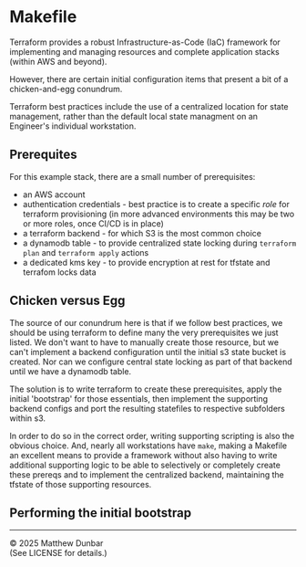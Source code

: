 # Makefile

Terraform provides a robust Infrastructure-as-Code (IaC) framework for implementing and managing resources and complete application stacks (within AWS and beyond).

However, there are certain initial configuration items that present a bit of a chicken-and-egg conundrum.

Terraform best practices include the use of a centralized location for state management, rather than the default local state managment on an Engineer's individual workstation.

## Prerequites

For this example stack, there are a small number of prerequisites:

- an AWS account
- authentication credentials - best practice is to create a specific _role_ for terraform provisioning (in more advanced environments this may be two or more roles, once CI/CD is in place)
- a terraform backend - for which S3 is the most common choice
- a dynamodb table - to provide centralized state locking during `terraform plan` and `terraform apply` actions
- a dedicated kms key - to provide encryption at rest for tfstate and terrafom locks data

## Chicken versus Egg

The source of our conundrum here is that if we follow best practices, we should be using terraform to define many the very prerequisites we just listed.  We don't want to have to manually create those resource, but we can't implement a backend configuration until the initial s3 state bucket is created.  Nor can we configure central state locking as part of that backend until we have a dynamodb table.

The solution is to write terraform to create these prerequisites, apply the initial 'bootstrap' for those essentials, then implement the supporting backend configs and port the resulting statefiles to respective subfolders within s3.

In order to do so in the correct order, writing supporting scripting is also the obvious choice.  And, nearly all workstations have `make`, making a Makefile an excellent means to provide a framework without also having to write additional supporting logic to be able to selectively or completely create these prereqs and to implement the centralized backend, maintaining the tfstate of those supporting resources.


## Performing the initial bootstrap

<hr>

© 2025 Matthew Dunbar  
(See LICENSE for details.)